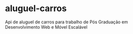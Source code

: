 # aluguel-carros
Api de aluguel de carros para trabalho de Pós Graduação em Desenvolvimento Web e Móvel Escalável

